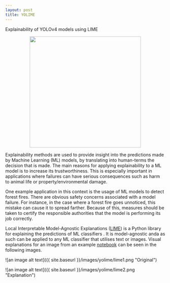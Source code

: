```yaml
---
layout: post
title: YOLIME
---
```


Explainability of YOLOv4 models using LIME 

<p align="center">
  <img src="{{ site.baseurl }}/images/yolime/yolime.gif" width="350" />
</p>


Explainability methods are used to provide insight into the predictions made by Machine Learning (ML) models, by translating into human-terms the decision that is made. The main reasons for applying explainability to a ML model is to increase its trustworthiness. This is especially important in applications where failures can have serious consequences such as harm to animal life or property/environmental damage.

One example application in this context is the usage of ML models to detect forest fires. There are obvious safety concerns associated with a model failure. For instance, in the case where a forest fire goes unnoticed, this mistake can cause it to spread farther. Because of this, measures should be taken to certify the responsible authorities that the model is performing its job correctly.

Local Interpretable Model-Agnostic Explanations ([LIME](https://github.com/marcotcr/lime)) is a Python library for  explaining  the predictions of  ML  classifiers .   It  is  model-agnostic  anda as such can be applied to any ML classifier that utilises text or images.  Visual explanations for an image from an example [notebook](https://marcotcr.github.io/lime/tutorials/Tutorial%20-%20images.html) can be seen in the following images.


![an image alt text]({{ site.baseurl }}/images/yolime/lime1.png "Original")

![an image alt text]({{ site.baseurl }}/images/yolime/lime2.png "Explanation")

